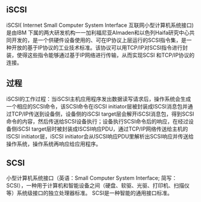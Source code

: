 
## iSCSI

iSCSI( Internet Small Computer System Interface 互联网小型计算机系统接口)是由IBM 下属的两大研发机构一一加利福尼亚AImaden和以色列Haifa研究中心共同开发的，是一个供硬件设备使用的、可在IP协议上层运行的SCSI指令集，是一种开放的基于IP协议的工业技术标准。该协议可以用TCP/IP对SCSI指令进行封装，使得这些指令能够通过基于IP网络进行传输，从而实现SCSI 和TCP/IP协议的连接。


## 过程
iSCSI的工作过程：当iSCSI主机应用程序发出数据读写请求后，操作系统会生成一个相应的SCSI命令，该SCSI命令在iSCSI initiator层被封装成ISCSI消息包并通过TCP/IP传送到设备侧，设备侧的iSCSI target层会解开iSCSI消息包，得到SCSI命令的内容，然后传送给SCSI设备执行；设备执行SCSI命令后的响应，在经过设备侧iSCSI target层时被封装成ISCSI响应PDU，通过TCP/IP网络传送给主机的ISCSI initiator层，iSCSI initiator会从ISCSI响应PDU里解析出SCSI响应并传送给操作系统，操作系统再响应给应用程序。

## SCSI
小型计算机系统接口（英语：Small Computer System Interface; 简写：SCSI），一种用于计算机和智能设备之间（硬盘、软驱、光驱、打印机、扫描仪等）系统级接口的独立处理器标准。 SCSI是一种智能的通用接口标准。


